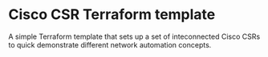 # Cisco CSR Terraform template
A simple Terraform template that sets up a set of inteconnected Cisco CSRs to quick demonstrate different network automation concepts.

